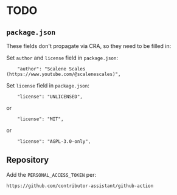 # TODO

## `package.json`

These fields don't propagate via CRA, so they need to be filled in:

Set `author` and `license` field in `package.json`:

```
    "author": "Scalene Scales (https://www.youtube.com/@scalenescales)",
```

Set `license` field in `package.json`:

```
    "license": "UNLICENSED",
```

or

```
    "license": "MIT",
```

or

```
    "license": "AGPL-3.0-only",
```

## Repository

Add the `PERSONAL_ACCESS_TOKEN` per:

```
https://github.com/contributor-assistant/github-action
```
